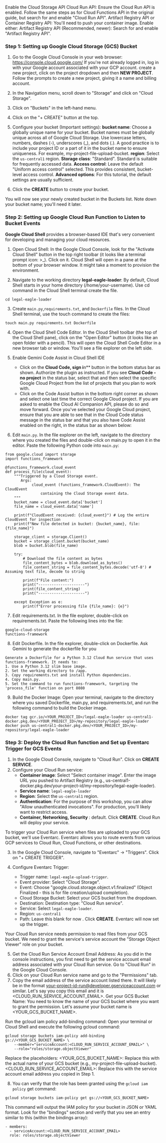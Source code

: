 

Enable the Cloud Storage API
Cloud Run API: Ensure the Cloud Run API is enabled. Follow the same steps as for Cloud Functions API in the original guide, but search for and enable "Cloud Run API".
Artifact Registry API or Container Registry API: You'll need to push your container image. Enable either:
Artifact Registry API (Recommended, newer): Search for and enable "Artifact Registry API".


### Step 1:  Setting up Google Cloud Storage (GCS) Bucket

1. Go to the Google Cloud Console in your web browser: https://console.cloud.google.com/
If you're not already logged in, log in with your Google account associated with your GCP account.
create a new project, click on the project dropdown and then **NEW PROJECT**. Follow the prompts to create a new project, giving it a name and billing account.

2. In the Navigation menu, scroll down to "Storage" and click on "Cloud Storage".
3. Click on "Buckets" in the left-hand menu.
4. Click on the "+ CREATE" button at the top.
5. Configure your bucket (Important settings):
    **bucket name**: Choose a globally unique name for your bucket. Bucket names must be globally unique across all of Google Cloud Storage. Use lowercase letters, numbers, dashes (-), underscores (_), and dots (.). A good practice is to include your project ID or a part of it in the bucket name to ensure uniqueness. For example, my-project-file-upload-bucket.
    **region**: Select the `us-central1` region.
    **Storage class**: "Standard". Standard is suitable for frequently accessed data.
    **Access control**: Leave the default "Uniform access control" selected. This provides consistent, bucket-level access control.
    **Advanced options**: For this tutorial, the default settings are usually sufficient.
6. Click the **CREATE** button to create your bucket.

You will now see your newly created bucket in the Buckets list. Note down your bucket name; you'll need it later.

###  Step 2: Setting up Google Cloud Run Function to Listen to Bucket Events

**Google Cloud Shell** provides a browser-based IDE that's very convenient for developing and managing your cloud resources.

1. Open Cloud Shell: In the Google Cloud Console, look for the "Activate Cloud Shell" button in the top right toolbar (it looks like a terminal prompt icon: >_). Click on it.
Cloud Shell will open in a pane at the bottom of your browser window. It might take a moment to provision the environment.

2. Navigate to the working directory **legal-eagle-loader**: By default, Cloud Shell starts in your home directory (/home/your-username). Use cd command in the Cloud Shell terminal create the file.
```
cd legal-eagle-loader
```

3. Create `main.py`,`requirements.txt`, and `Dockerfile` files. In the Cloud Shell terminal, use the touch command to create the files:
```
touch main.py requirements.txt Dockerfile
```

4. Open the Cloud Shell Code Editor. In the Cloud Shell toolbar (the top of the Cloud Shell pane), click on the "Open Editor" button (it looks like an open folder with a pencil).
This will open the Cloud Shell Code Editor in a new browser tab or window. You'll see a file explorer on the left side. 

5. Enable Gemini Code Assist in Cloud Shell IDE
    - Click on the **Cloud Code, sign i**n** button in the bottom status bar as shown. Authorize the plugin as instructed. If you see **Cloud Code - no project** in the status bar, select that and then select the specific Google Cloud Project from the list of projects that you plan to work with.
    - Click on the Code Assist button in the bottom right corner as shown and select one last time the correct Google Cloud project. If you are asked to enable the Cloud AI Companion API, please do so and move forward. Once you've selected your Google Cloud project, ensure that you are able to see that in the Cloud Code status message in the status bar and that you also have Code Assist enabled on the right, in the status bar as shown below:

6. Edit `main.py`. In the file explorer on the left, navigate to the directory where you created the files and double-click on main.py to open it in the editor.
Paste the following Python code into `main.py`:

```
from google.cloud import storage
import functions_framework

@functions_framework.cloud_event
def process_file(cloud_event):
    """Triggered by a Cloud Storage event.
       Args:
            cloud_event (functions_framework.CloudEvent): The CloudEvent
                containing the Cloud Storage event data.
    """
    bucket_name = cloud_event.data['bucket']
    file_name = cloud_event.data['name']

    print(f"CloudEvent received: {cloud_event}") # Log the entire CloudEvent for inspection
    print(f"New file detected in bucket: {bucket_name}, file: {file_name}")

    storage_client = storage.Client()
    bucket = storage_client.bucket(bucket_name)
    blob = bucket.blob(file_name)

    try:
        # Download the file content as bytes
        file_content_bytes = blob.download_as_bytes()
        file_content_string = file_content_bytes.decode('utf-8') # Assuming text file, decode to string

        print(f"File content:")
        print("---------------------")
        print(file_content_string)
        print("---------------------")

    except Exception as e:
        print(f"Error processing file {file_name}: {e}")
```
7. Edit requirements.txt. In the file explorer, double-click on requirements.txt. Paste the following lines into the file:
```
google-cloud-storage
functions-framework
```

8. Edit Dockerfile. In the file explorer, double-click on Dockerfile. Ask Gemini to generate the dockerfile for you
```
Generate a Dockerfile for a Python 3.12 Cloud Run service that uses functions-framework. It needs to:
1. Use a Python 3.12 slim base image.
2. Set the working directory to /app.
3. Copy requirements.txt and install Python dependencies.
4. Copy main.py.
5. Set the command to run functions-framework, targeting the 'process_file' function on port 8080
```

9. Build the Docker Image: Open your terminal, navigate to the directory where you saved Dockerfile, main.py, and requirements.txt, and run the following command to build the Docker image. 

```
docker tag gcr.io/<YOUR_PROJECT_ID>/legal-eagle-loader us-central1-docker.pkg.dev/<YOUR_PROJECT_ID>/my-repository/legal-eagle-loader
docker push us-central1-docker.pkg.dev/<YOUR_PROJECT_ID>/my-repository/legal-eagle-loader
```

###  Step 3: Deploy the Cloud Run function and Set up Eventarc Trigger for GCS Events
1. In the Google Cloud Console, navigate to "Cloud Run". Click on **CREATE SERVICE**.
2. Configure your Cloud Run service:
    - **Container image**: Select "Select container image". Enter the image URL you pushed to Artifact Registry (e.g., us-central1-docker.pkg.dev/your-project-id/my-repository/legal-eagle-loader).
    - **Service name**: `legal-eagle-loader`
    - **Region**: Select the `us-central1` region.
    - **Authentication**: For the purpose of this workshop, you can allow "Allow unauthenticated invocations". For production, you'll likely want to restrict access.
    - **Container, Networking, Security** : default.
Click **CREATE**. Cloud Run will deploy your service.


To trigger your Cloud Run service when files are uploaded to your GCS bucket, we'll use Eventarc. Eventarc allows you to route events from various GCP services to Cloud Run, Cloud Functions, or other destinations.

3. In the Google Cloud Console, navigate to "Eventarc" -> "Triggers". Click on "+ CREATE TRIGGER".

4. Configure Eventarc Trigger:
    - Trigger name: `legal-eagle-upload-trigger`.
    - Event provider: Select "Cloud Storage".
    - Event: Choose "google.cloud.storage.object.v1.finalized" (Object Finalized - this is for file creation/upload completion).
    - Cloud Storage Bucket: Select your GCS bucket from the dropdown.
    - Destination:
        Destination type: "Cloud Run service".
    - Service: Select `legal-eagle-loader`.
    - Region: `us-central1`
    - Path: Leave this blank for now .
Click **CREATE**. Eventarc will now set up the trigger.


Your Cloud Run service needs permission to read files from your GCS bucket. We need to grant the service's service account the "Storage Object Viewer" role on your bucket.

5. Get the Cloud Run Service Account Email Address: As you did in the console instructions, you first need to get the service account email address associated with your Cloud Run service. Go to "Cloud Run" in the Google Cloud Console.
6. Click on your Cloud Run service name and go to the "Permissions" tab.
7. Copy the email address of the service account listed there. It will likely be in the format your-project-id-run@developer.gserviceaccount.com or similar. Let's say you copy this email and it is <CLOUD_RUN_SERVICE_ACCOUNT_EMAIL>.
Get your GCS Bucket Name: You need to know the name of your GCS bucket where you want to grant the permission. Let's assume your bucket name is <YOUR_GCS_BUCKET_NAME>.

Run the gcloud iam policy add-binding command: Open your terminal or Cloud Shell and execute the following gcloud command:

```
gcloud storage buckets iam-policy add-binding gs://<YOUR_GCS_BUCKET_NAME> \
    --member="serviceAccount:<CLOUD_RUN_SERVICE_ACCOUNT_EMAIL>" \
    --role="roles/storage.objectViewer"
```

Replace the placeholders:
<YOUR_GCS_BUCKET_NAME>: Replace this with the actual name of your GCS bucket (e.g., my-project-file-upload-bucket).
<CLOUD_RUN_SERVICE_ACCOUNT_EMAIL>: Replace this with the service account email address you copied in Step 1.

8. You can verify that the role has been granted using the `gcloud iam policy` get command:
```
gcloud storage buckets iam-policy get gs://<YOUR_GCS_BUCKET_NAME>
```
This command will output the IAM policy for your bucket in JSON or YAML format. Look for the "bindings" section and verify that you see an entry similar to this (within the bindings array):

```
- members:
  - serviceAccount:<CLOUD_RUN_SERVICE_ACCOUNT_EMAIL>
  role: roles/storage.objectViewer
```

